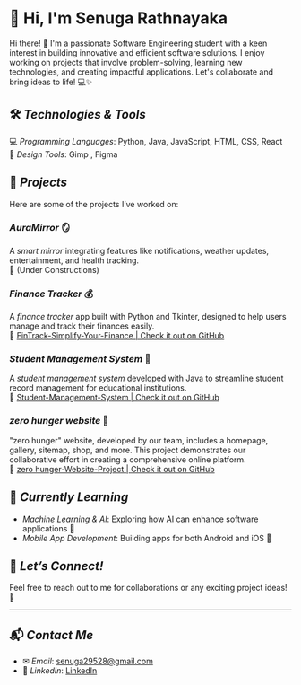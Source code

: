 # 👋 Hi, I'm Senuga Rathnayaka

Hi there! 👋 I'm a passionate Software Engineering student with a keen interest in building innovative and efficient software solutions. I enjoy working on projects that involve problem-solving, learning new technologies, and creating impactful applications. Let's collaborate and bring ideas to life! 💻✨


## 🛠 *Technologies & Tools*

💻 *Programming Languages*: Python, Java, JavaScript, HTML, CSS, React  
🎨 *Design Tools*: Gimp , Figma  

## 🚀 *Projects* 

Here are some of the projects I’ve worked on:

### *AuraMirror* 🪞
A *smart mirror* integrating features like notifications, weather updates, entertainment, and health tracking.  
🔗 (Under Constructions)

### *Finance Tracker* 💰
A *finance tracker* app built with Python and Tkinter, designed to help users manage and track their finances easily.  
🔗 [FinTrack-Simplify-Your-Finance | Check it out on GitHub](https://github.com/senuga-rathnayaka/personal-finance-tracker)

### *Student Management System* 🏫
A *student management system* developed with Java to streamline student record management for educational institutions.  
🔗 [Student-Management-System | Check it out on GitHub](https://github.com/senuga-rathnayaka/student-management-system)

### *zero hunger website* 🏫
 "zero hunger" website, developed by our team, includes a homepage, gallery, sitemap, shop, and more. This project demonstrates our collaborative effort in creating a comprehensive online platform.  
🔗 [zero hunger-Website-Project | Check it out on GitHub](https://github.com/senuga-rathnayaka/personal-finance-tracker)


## 🌱 *Currently Learning*
- *Machine Learning & AI*: Exploring how AI can enhance software applications 🤖
- *Mobile App Development*: Building apps for both Android and iOS 📱


## 📧 *Let’s Connect!*

Feel free to reach out to me for collaborations or any exciting project ideas! 🚀

---

## 📬 *Contact Me*
- ✉ *Email*: senuga29528@gmail.com
- 💼 *LinkedIn*: [LinkedIn](https://www.linkedin.com/in/senuga-rathnayaka-a40a45338/)
